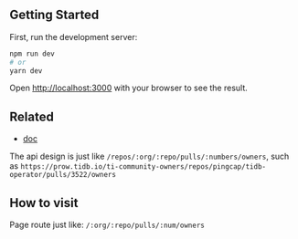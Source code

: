 ## Getting Started

First, run the development server:

```bash
npm run dev
# or
yarn dev
```

Open [http://localhost:3000](http://localhost:3000) with your browser to see the result.

## Related

- [doc](https://book.prow.tidb.io/plugins/owners.html)

The api design is just like `/repos/:org/:repo/pulls/:numbers/owners`, such as `https://prow.tidb.io/ti-community-owners/repos/pingcap/tidb-operator/pulls/3522/owners`

## How to visit

Page route just like: `/:org/:repo/pulls/:num/owners`
